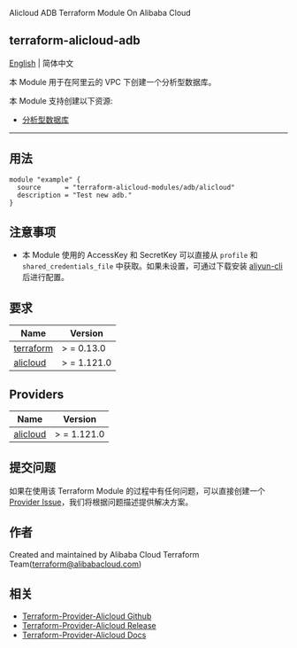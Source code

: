 Alicloud ADB Terraform Module On Alibaba Cloud

terraform-alicloud-adb
---

[English](README.md) | 简体中文

本 Module 用于在阿里云的 VPC 下创建一个分析型数据库。

本 Module 支持创建以下资源:

* [分析型数据库](https://registry.terraform.io/providers/aliyun/alicloud/latest/docs/resources/adb_db_cluster)

----------------------

## 用法

```hcl
module "example" {
  source      = "terraform-alicloud-modules/adb/alicloud"
  description = "Test new adb."
}
```

## 注意事项

* 本 Module 使用的 AccessKey 和 SecretKey 可以直接从 `profile` 和 `shared_credentials_file`
  中获取。如果未设置，可通过下载安装 [aliyun-cli](https://github.com/aliyun/aliyun-cli#installation) 后进行配置。

## 要求

| Name | Version |
|------|---------|
| <a name="requirement_terraform"></a> [terraform](#requirement\_terraform) | > = 0.13.0 |
| <a name="requirement_alicloud"></a> [alicloud](#requirement\_alicloud) | > = 1.121.0 |

## Providers

| Name | Version |
|------|---------|
| <a name="provider_alicloud"></a> [alicloud](#provider\_alicloud) | > = 1.121.0 |

## 提交问题

如果在使用该 Terraform Module
的过程中有任何问题，可以直接创建一个 [Provider Issue](https://github.com/aliyun/terraform-provider-alicloud/issues/new)，我们将根据问题描述提供解决方案。

## 作者

Created and maintained by Alibaba Cloud Terraform Team(terraform@alibabacloud.com)

## 相关

* [Terraform-Provider-Alicloud Github](https://github.com/terraform-providers/terraform-provider-alicloud)
* [Terraform-Provider-Alicloud Release](https://releases.hashicorp.com/terraform-provider-alicloud/)
* [Terraform-Provider-Alicloud Docs](https://www.terraform.io/docs/providers/alicloud/index.html)